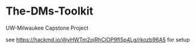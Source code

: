 # The-DMs-Toolkit
UW-Milwaukee Capstone Project

see https://hackmd.io/@vHWTm2ojRhCiOP9fl5p4Lg/rkozb96A5 for setup